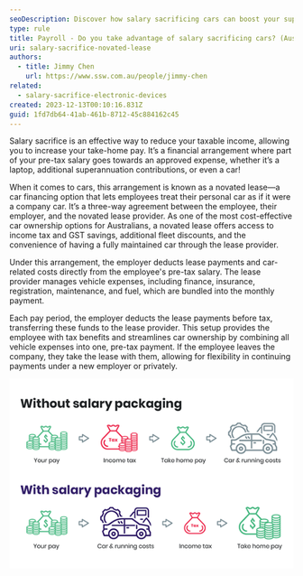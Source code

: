 ```yaml
---
seoDescription: Discover how salary sacrificing cars can boost your superannuation and reduce tax liabilities with our expert insights.
type: rule
title: Payroll - Do you take advantage of salary sacrificing cars? (Aussie only)
uri: salary-sacrifice-novated-lease
authors:
  - title: Jimmy Chen
    url: https://www.ssw.com.au/people/jimmy-chen
related:
  - salary-sacrifice-electronic-devices
created: 2023-12-13T00:10:16.831Z
guid: 1fd7db64-41ab-461b-8712-45c884162c45
---
```


Salary sacrifice is an effective way to reduce your taxable income, allowing you to increase your take-home pay. 
It’s a financial arrangement where part of your pre-tax salary goes towards an approved expense, whether it’s a laptop, additional superannuation contributions, or even a car!

When it comes to cars, this arrangement is known as a novated lease—a car financing option that lets employees treat their personal car as if it were a company car. 
It’s a three-way agreement between the employee, their employer, and the novated lease provider. 
As one of the most cost-effective car ownership options for Australians, a novated lease offers access to income tax and GST savings, additional fleet discounts, and the convenience of having a fully maintained car through the lease provider.

Under this arrangement, the employer deducts lease payments and car-related costs directly from the employee's pre-tax salary. 
The lease provider manages vehicle expenses, including finance, insurance, registration, maintenance, and fuel, which are bundled into the monthly payment.

Each pay period, the employer deducts the lease payments before tax, transferring these funds to the lease provider. 
This setup provides the employee with tax benefits and streamlines car ownership by combining all vehicle expenses into one, pre-tax payment. 
If the employee leaves the company, they take the lease with them, allowing for flexibility in continuing payments under a new employer or privately.

![Figure: How-Novated-Lease-saves-money-for-you](novated-how-it-works1.png)
